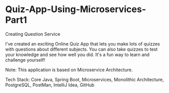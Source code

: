 # Quiz-App-Using-Microservices-Part1

Creating Question Service

I've created an exciting Online Quiz App that lets you make lots of quizzes with questions about different subjects. You can also take quizzes to test your knowledge and see how well you did. It's a fun way to learn and challenge yourself!

Note: This application is based on Microservice Architecture.

Tech Stack: Core Java, Spring Boot, Microservices, Monolithic Architecture, PostgreSQL, PostMan, IntelliJ Idea, GitHub
